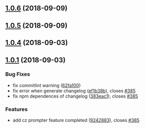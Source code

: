 ## [1.0.6](http://gitlab.baidu.com/be-fe/cz-conventional-changelog-befe/compare/v1.0.5...v1.0.6) (2018-09-09)


## [1.0.5](http://gitlab.baidu.com/be-fe/cz-conventional-changelog-befe/compare/v1.0.4...v1.0.5) (2018-09-09)


## [1.0.4](http://gitlab.baidu.com/be-fe/cz-conventional-changelog-befe/compare/v1.0.1...v1.0.4) (2018-09-03)


## [1.0.1](http://gitlab.baidu.com/be-fe/cz-conventional-changelog-befe/compare/9242883...v1.0.1) (2018-09-03)


### Bug Fixes

* fix commitlint warning ([62fa100](http://gitlab.baidu.com/be-fe/cz-conventional-changelog-befe/commit/62fa100))
* fix error when generate changelog ([ef1b38b](http://gitlab.baidu.com/be-fe/cz-conventional-changelog-befe/commit/ef1b38b)), closes [#385](http://newicafe.baidu.com/issue/befe-erp-385/show)
* fix npm dependences of changelog ([383eac1](http://gitlab.baidu.com/be-fe/cz-conventional-changelog-befe/commit/383eac1)), closes [#385](http://newicafe.baidu.com/issue/befe-erp-385/show)


### Features

* add cz prompter feature completed ([9242883](http://gitlab.baidu.com/be-fe/cz-conventional-changelog-befe/commit/9242883)), closes [#385](http://newicafe.baidu.com/issue/befe-erp-385/show)


